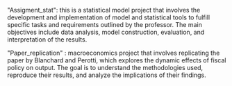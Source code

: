 "Assigment_stat": this is a statistical model project  that involves the development and implementation of model and statistical tools to fulfill specific tasks and requirements outlined by the professor. The main objectives include data analysis, model construction, evaluation, and interpretation of the results.


"Paper_replication" : macroeconomics project that involves replicating the paper by Blanchard and Perotti, which explores the dynamic effects of fiscal policy on output. The goal is to understand the methodologies used, reproduce their results, and analyze the implications of their findings.
